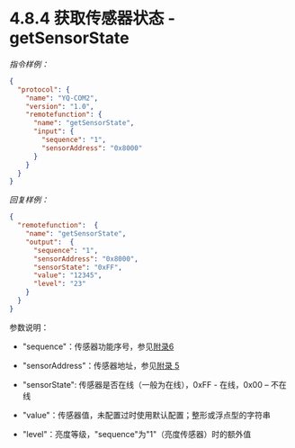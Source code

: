 # 4.8.4    获取传感器状态 - getSensorState

*指令样例：*

```json
{
  "protocol": {
    "name": "YQ-COM2",
    "version": "1.0",
    "remotefunction": {
      "name": "getSensorState",
      "input": {
        "sequence": "1",
        "sensorAddress": "0x8000"
      }
    }
  }
}
```

*回复样例：*

```json
{
  "remotefunction":  {
    "name": "getSensorState",
    "output":  {
      "sequence": "1",
      "sensorAddress": "0x8000",
      "sensorState": "0xFF",
      "value": "12345",
      "level": "23" 
    }
  }
}
```

参数说明：

- "sequence"：传感器功能序号，参见[附录6](Appendix6.md)

- "sensorAddress"：传感器地址，参见[附录 5](Appendix5.md)

- "sensorState": 传感器是否在线（一般为在线），0xFF - 在线，0x00 – 不在线

- "value"：传感器值，未配置过时使用默认配置；整形或浮点型的字符串

- "level"：亮度等级，"sequence"为"1"（亮度传感器）时的额外值
